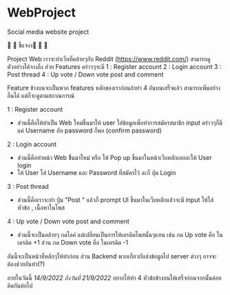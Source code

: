 # WebProject
Social media website project 

📢 📢 ชี้แจงง📢 📢 📢 

Project Web เราจะทำเว็บที่คล้ายๆกับ Reddit (https://www.reddit.com/) สามารถดูตัวอย่างได้จางลิ้ง ส่วย Features คร่าวๆจะมี
1 : Register account
2 : Login account
3 : Post thread
4 : Up vote / Down vote post and comment


Feature ข้างบนจะเป็นพวก features หลักของเราก่อนถ้าทำ 4 อันบนเสร็จแล้ว สามารถเพิ่มอย่างอื่นได้ แต่ก็จะดูตามสถาณการณ์

1 : Register account
- ส่วนนี้คือให้ทำเป็น Web ใหม่ขึ้นมาให้ user ใส่ข้อมูลเพื่อทำการสมัครสมาชิก input คร่าวๆก็มีแค่ Username กับ password ก็พอ (confirm password)

2 : Login account
- ส่วนนี้คือทำหน้า Web ขึ่้นมาใหม่ หรือ ให้ Pop up ขึ้นมาในหน้าเว็บหลักเลยละให้ User login
- ให้ User ใส่ Username และ Password ที่สมัครไว้ ละก็ ปุ่ม Login

3 : Post thread
- ส่วนนี้คือเราจะทำ ปุ่ม "Post "  แล้วก็ prompt UI ขึ้นมาในเว็บหลักแล้วจะมี input ให้ใส่ หัวข้อ ,  เนื้อหาในโพส

4 : Up vote / Down vote post and comment
- ส่วนนี้จะเป็นคล้ายๆ กดไลค์ แต่เปลี่ยนเป็นการให้เครดิตโพสนั้นๆแทน เช่น กด Up vote คือ ในเครดิต +1 ส่วน กด Down vote คือ ในเครดิต -1



อันนี้จะเป็นหน้าที่หลักๆให้ทำก่อน ส่วน Backend  พวกเกี่ยวกับส่งข้อมูลไป server ต่างๆ อาจจะต้องช่วยกันทำ(?)





ภายในวันนี้ *14/9/2022 ถึงวันที่ 21/9/2022* อยากให้ทำ 4 หัวข้อข้างบนให้เสร็จก่อนจากนั้นค่อยคิดกันต่อไป 

